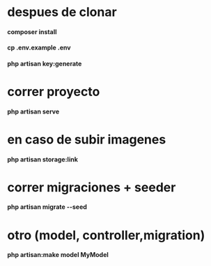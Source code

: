 #  despues de clonar
 #### composer install
 #### cp .env.example .env
 #### php artisan key:generate

 # correr proyecto
 #### php artisan serve

 # en caso de subir imagenes
  #### php artisan storage:link

 # correr migraciones + seeder
 #### php artisan migrate --seed

 # otro (model, controller,migration)

 #### php artisan:make model MyModel
